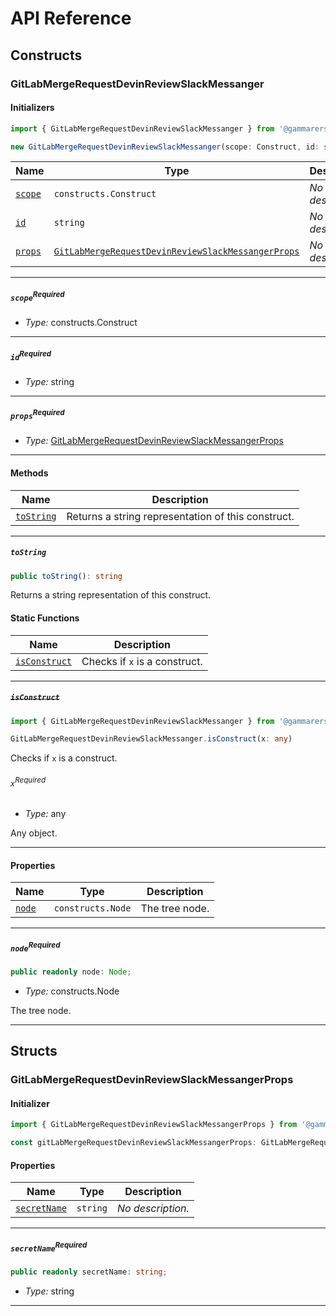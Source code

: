 # API Reference <a name="API Reference" id="api-reference"></a>

## Constructs <a name="Constructs" id="Constructs"></a>

### GitLabMergeRequestDevinReviewSlackMessanger <a name="GitLabMergeRequestDevinReviewSlackMessanger" id="@gammarers/aws-gitlab-merge-request-devin-review-slack-messenger.GitLabMergeRequestDevinReviewSlackMessanger"></a>

#### Initializers <a name="Initializers" id="@gammarers/aws-gitlab-merge-request-devin-review-slack-messenger.GitLabMergeRequestDevinReviewSlackMessanger.Initializer"></a>

```typescript
import { GitLabMergeRequestDevinReviewSlackMessanger } from '@gammarers/aws-gitlab-merge-request-devin-review-slack-messenger'

new GitLabMergeRequestDevinReviewSlackMessanger(scope: Construct, id: string, props: GitLabMergeRequestDevinReviewSlackMessangerProps)
```

| **Name** | **Type** | **Description** |
| --- | --- | --- |
| <code><a href="#@gammarers/aws-gitlab-merge-request-devin-review-slack-messenger.GitLabMergeRequestDevinReviewSlackMessanger.Initializer.parameter.scope">scope</a></code> | <code>constructs.Construct</code> | *No description.* |
| <code><a href="#@gammarers/aws-gitlab-merge-request-devin-review-slack-messenger.GitLabMergeRequestDevinReviewSlackMessanger.Initializer.parameter.id">id</a></code> | <code>string</code> | *No description.* |
| <code><a href="#@gammarers/aws-gitlab-merge-request-devin-review-slack-messenger.GitLabMergeRequestDevinReviewSlackMessanger.Initializer.parameter.props">props</a></code> | <code><a href="#@gammarers/aws-gitlab-merge-request-devin-review-slack-messenger.GitLabMergeRequestDevinReviewSlackMessangerProps">GitLabMergeRequestDevinReviewSlackMessangerProps</a></code> | *No description.* |

---

##### `scope`<sup>Required</sup> <a name="scope" id="@gammarers/aws-gitlab-merge-request-devin-review-slack-messenger.GitLabMergeRequestDevinReviewSlackMessanger.Initializer.parameter.scope"></a>

- *Type:* constructs.Construct

---

##### `id`<sup>Required</sup> <a name="id" id="@gammarers/aws-gitlab-merge-request-devin-review-slack-messenger.GitLabMergeRequestDevinReviewSlackMessanger.Initializer.parameter.id"></a>

- *Type:* string

---

##### `props`<sup>Required</sup> <a name="props" id="@gammarers/aws-gitlab-merge-request-devin-review-slack-messenger.GitLabMergeRequestDevinReviewSlackMessanger.Initializer.parameter.props"></a>

- *Type:* <a href="#@gammarers/aws-gitlab-merge-request-devin-review-slack-messenger.GitLabMergeRequestDevinReviewSlackMessangerProps">GitLabMergeRequestDevinReviewSlackMessangerProps</a>

---

#### Methods <a name="Methods" id="Methods"></a>

| **Name** | **Description** |
| --- | --- |
| <code><a href="#@gammarers/aws-gitlab-merge-request-devin-review-slack-messenger.GitLabMergeRequestDevinReviewSlackMessanger.toString">toString</a></code> | Returns a string representation of this construct. |

---

##### `toString` <a name="toString" id="@gammarers/aws-gitlab-merge-request-devin-review-slack-messenger.GitLabMergeRequestDevinReviewSlackMessanger.toString"></a>

```typescript
public toString(): string
```

Returns a string representation of this construct.

#### Static Functions <a name="Static Functions" id="Static Functions"></a>

| **Name** | **Description** |
| --- | --- |
| <code><a href="#@gammarers/aws-gitlab-merge-request-devin-review-slack-messenger.GitLabMergeRequestDevinReviewSlackMessanger.isConstruct">isConstruct</a></code> | Checks if `x` is a construct. |

---

##### ~~`isConstruct`~~ <a name="isConstruct" id="@gammarers/aws-gitlab-merge-request-devin-review-slack-messenger.GitLabMergeRequestDevinReviewSlackMessanger.isConstruct"></a>

```typescript
import { GitLabMergeRequestDevinReviewSlackMessanger } from '@gammarers/aws-gitlab-merge-request-devin-review-slack-messenger'

GitLabMergeRequestDevinReviewSlackMessanger.isConstruct(x: any)
```

Checks if `x` is a construct.

###### `x`<sup>Required</sup> <a name="x" id="@gammarers/aws-gitlab-merge-request-devin-review-slack-messenger.GitLabMergeRequestDevinReviewSlackMessanger.isConstruct.parameter.x"></a>

- *Type:* any

Any object.

---

#### Properties <a name="Properties" id="Properties"></a>

| **Name** | **Type** | **Description** |
| --- | --- | --- |
| <code><a href="#@gammarers/aws-gitlab-merge-request-devin-review-slack-messenger.GitLabMergeRequestDevinReviewSlackMessanger.property.node">node</a></code> | <code>constructs.Node</code> | The tree node. |

---

##### `node`<sup>Required</sup> <a name="node" id="@gammarers/aws-gitlab-merge-request-devin-review-slack-messenger.GitLabMergeRequestDevinReviewSlackMessanger.property.node"></a>

```typescript
public readonly node: Node;
```

- *Type:* constructs.Node

The tree node.

---


## Structs <a name="Structs" id="Structs"></a>

### GitLabMergeRequestDevinReviewSlackMessangerProps <a name="GitLabMergeRequestDevinReviewSlackMessangerProps" id="@gammarers/aws-gitlab-merge-request-devin-review-slack-messenger.GitLabMergeRequestDevinReviewSlackMessangerProps"></a>

#### Initializer <a name="Initializer" id="@gammarers/aws-gitlab-merge-request-devin-review-slack-messenger.GitLabMergeRequestDevinReviewSlackMessangerProps.Initializer"></a>

```typescript
import { GitLabMergeRequestDevinReviewSlackMessangerProps } from '@gammarers/aws-gitlab-merge-request-devin-review-slack-messenger'

const gitLabMergeRequestDevinReviewSlackMessangerProps: GitLabMergeRequestDevinReviewSlackMessangerProps = { ... }
```

#### Properties <a name="Properties" id="Properties"></a>

| **Name** | **Type** | **Description** |
| --- | --- | --- |
| <code><a href="#@gammarers/aws-gitlab-merge-request-devin-review-slack-messenger.GitLabMergeRequestDevinReviewSlackMessangerProps.property.secretName">secretName</a></code> | <code>string</code> | *No description.* |

---

##### `secretName`<sup>Required</sup> <a name="secretName" id="@gammarers/aws-gitlab-merge-request-devin-review-slack-messenger.GitLabMergeRequestDevinReviewSlackMessangerProps.property.secretName"></a>

```typescript
public readonly secretName: string;
```

- *Type:* string

---



